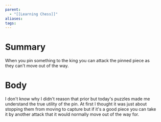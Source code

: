 ```yaml
---
parent:
  - "[[Learning Chess]]"
aliases: 
tags:
---
```

# Summary 
When you pin something to the king you can attack the pinned piece as they can't move out of the way. 
# Body
I don't know why I didn't reason that prior but today's puzzles made me understand the true utility of the pin. At first I thought it was just about stopping them from moving to capture but if it's a good piece you can take it by another attack that it would normally move out of the way for. 
